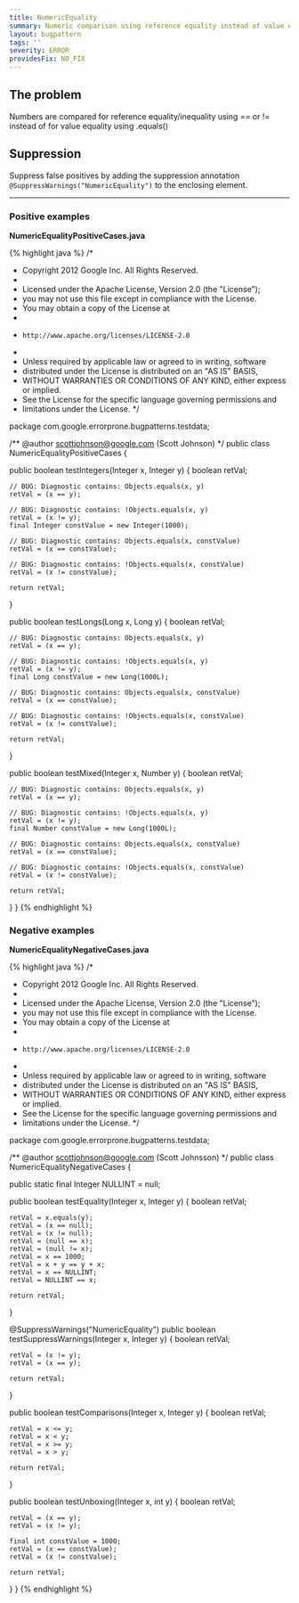 ```yaml
---
title: NumericEquality
summary: Numeric comparison using reference equality instead of value equality
layout: bugpattern
tags: ''
severity: ERROR
providesFix: NO_FIX
---
```


<!--
*** AUTO-GENERATED, DO NOT MODIFY ***
To make changes, edit the @BugPattern annotation or the explanation in docs/bugpattern.
-->

## The problem
Numbers are compared for reference equality/inequality using == or != instead of for value equality using .equals()

## Suppression
Suppress false positives by adding the suppression annotation `@SuppressWarnings("NumericEquality")` to the enclosing element.

----------

### Positive examples
__NumericEqualityPositiveCases.java__

{% highlight java %}
/*
 * Copyright 2012 Google Inc. All Rights Reserved.
 *
 * Licensed under the Apache License, Version 2.0 (the "License");
 * you may not use this file except in compliance with the License.
 * You may obtain a copy of the License at
 *
 *     http://www.apache.org/licenses/LICENSE-2.0
 *
 * Unless required by applicable law or agreed to in writing, software
 * distributed under the License is distributed on an "AS IS" BASIS,
 * WITHOUT WARRANTIES OR CONDITIONS OF ANY KIND, either express or implied.
 * See the License for the specific language governing permissions and
 * limitations under the License.
 */

package com.google.errorprone.bugpatterns.testdata;

/** @author scottjohnson@google.com (Scott Johnson) */
public class NumericEqualityPositiveCases {

  public boolean testIntegers(Integer x, Integer y) {
    boolean retVal;

    // BUG: Diagnostic contains: Objects.equals(x, y)
    retVal = (x == y);

    // BUG: Diagnostic contains: !Objects.equals(x, y)
    retVal = (x != y);
    final Integer constValue = new Integer(1000);

    // BUG: Diagnostic contains: Objects.equals(x, constValue)
    retVal = (x == constValue);

    // BUG: Diagnostic contains: !Objects.equals(x, constValue)
    retVal = (x != constValue);

    return retVal;
  }

  public boolean testLongs(Long x, Long y) {
    boolean retVal;

    // BUG: Diagnostic contains: Objects.equals(x, y)
    retVal = (x == y);

    // BUG: Diagnostic contains: !Objects.equals(x, y)
    retVal = (x != y);
    final Long constValue = new Long(1000L);

    // BUG: Diagnostic contains: Objects.equals(x, constValue)
    retVal = (x == constValue);

    // BUG: Diagnostic contains: !Objects.equals(x, constValue)
    retVal = (x != constValue);

    return retVal;
  }

  public boolean testMixed(Integer x, Number y) {
    boolean retVal;

    // BUG: Diagnostic contains: Objects.equals(x, y)
    retVal = (x == y);

    // BUG: Diagnostic contains: !Objects.equals(x, y)
    retVal = (x != y);
    final Number constValue = new Long(1000L);

    // BUG: Diagnostic contains: Objects.equals(x, constValue)
    retVal = (x == constValue);

    // BUG: Diagnostic contains: !Objects.equals(x, constValue)
    retVal = (x != constValue);

    return retVal;
  }
}
{% endhighlight %}

### Negative examples
__NumericEqualityNegativeCases.java__

{% highlight java %}
/*
 * Copyright 2012 Google Inc. All Rights Reserved.
 *
 * Licensed under the Apache License, Version 2.0 (the "License");
 * you may not use this file except in compliance with the License.
 * You may obtain a copy of the License at
 *
 *     http://www.apache.org/licenses/LICENSE-2.0
 *
 * Unless required by applicable law or agreed to in writing, software
 * distributed under the License is distributed on an "AS IS" BASIS,
 * WITHOUT WARRANTIES OR CONDITIONS OF ANY KIND, either express or implied.
 * See the License for the specific language governing permissions and
 * limitations under the License.
 */

package com.google.errorprone.bugpatterns.testdata;

/** @author scottjohnson@google.com (Scott Johnsson) */
public class NumericEqualityNegativeCases {

  public static final Integer NULLINT = null;

  public boolean testEquality(Integer x, Integer y) {
    boolean retVal;

    retVal = x.equals(y);
    retVal = (x == null);
    retVal = (x != null);
    retVal = (null == x);
    retVal = (null != x);
    retVal = x == 1000;
    retVal = x + y == y + x;
    retVal = x == NULLINT;
    retVal = NULLINT == x;

    return retVal;
  }

  @SuppressWarnings("NumericEquality")
  public boolean testSuppressWarnings(Integer x, Integer y) {
    boolean retVal;

    retVal = (x != y);
    retVal = (x == y);

    return retVal;
  }

  public boolean testComparisons(Integer x, Integer y) {
    boolean retVal;

    retVal = x <= y;
    retVal = x < y;
    retVal = x >= y;
    retVal = x > y;

    return retVal;
  }

  public boolean testUnboxing(Integer x, int y) {
    boolean retVal;

    retVal = (x == y);
    retVal = (x != y);

    final int constValue = 1000;
    retVal = (x == constValue);
    retVal = (x != constValue);

    return retVal;
  }
}
{% endhighlight %}


